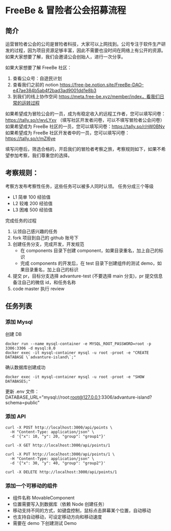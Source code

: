 # FreeBe & 冒险者公会招募流程

## 简介
运营冒险者公会的公司是冒险者科技，大家可以上网找到。公司专注于软件生产研发的过程，因为项目资源足够丰富，因此不需要也没时间在网络上有公开的资源。如果大家想要了解，我们会邀请公会创始人，进行一次分享。

如果大家想要了解 FreeBe 社区：
1. 查看公众号：自遊民计划
2. 查看我们之前的 notion https://free-be.notion.site/FreeBe-DAO-e47ae384b5ab4f2bad3ad9001dd1e8b3
3. 到我们的线上协作空间 https://meta.free-be.xyz/member/index，看我们日常的运转过程

如果希望成为冒险公会的一员，成为有稳定收入的远程工作者，您可以填写问卷：https://tally.so/r/wvLYxv （填写社区开发者问卷，可以不填写冒险者公会问卷）
如果希望成为 FreeBe 社区的一员，您可以填写问卷：https://tally.so/r/nW0BNv
如果希望成为 FreeBe 社区开发者中的一员，您可以填写问卷：https://tally.so/r/mZl6ye

填写问卷后，筛选合格的，开启我们的冒险者考察之旅，考察规则如下，如果不希望参加考察，我们尊重您的选择。

## 考察规则：
考察方发布考察性任务，这些任务可以被多人同时认领。
任务分成三个等级
- L1 简单 100 经验值
- L2 较难 200 经验值
- L3 困难 500 经验值

完成任务的过程
1. 认领自己感兴趣的任务
2. fork 项目到自己的 github 账号下
3. 创建任务分支，完成开发，开发规范
    - 在 components 目录下创建 component，如果目录重名，加上自己的标识
    - 完成 components 的开发后，在 test 目录下创建组件的测试 demo，如果目录重名，加上自己的标识
1. 提交 pr，目标分支选择 advanture-test (不要选择 main 分支)，pr 提交信息备注自己的微信 id，和任务名称
2. code master 执行 review

## 任务列表

### 添加 Mysql

创建 DB
```
docker run --name mysql-container -e MYSQL_ROOT_PASSWORD=root -p 3306:3306 -d mysql:8.0
docker exec -it mysql-container mysql -u root -proot -e "CREATE DATABASE \`advanture-island\`;"

```

确认数据库创建成功
```
docker exec -it mysql-container mysql -u root -proot -e "SHOW DATABASES;"
```

更新 .env 文件：
DATABASE_URL="mysql://root:root@127.0.0.1:3306/advanture-island?schema=public"

### 添加 API

```
curl -X POST http://localhost:3000/api/points \
  -H "Content-Type: application/json" \
  -d '{"x": 10, "y": 20, "group": "group1"}'

curl -X GET http://localhost:3000/api/points/1

curl -X PUT http://localhost:3000/api/points/1 \
  -H "Content-Type: application/json" \
  -d '{"x": 30, "y": 40, "group": "group2"}'
  
curl -X DELETE http://localhost:3000/api/points/1
```

### 添加一个可移动的组件

- 组件名称 MovableComponent
- 位置需要写入到数据库（依赖 Node 创建任务）
- 移动支持不同的方式，如键盘控制，鼠标点击屏幕某个位置，自动移动
- 也支持自动移动，可设定移动方向和移动速度
- 需要在 demo 下创建测试 Demo
  
